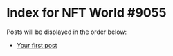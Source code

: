 # Index for NFT World #9055
Posts will be displayed in the order below:

- [Your first post](./001-first.md)

